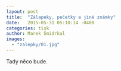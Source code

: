 ```yaml
---
layout: post
title:  "Zálapeky, pečetky a jíné známky"
date:   2015-05-31 05:10:14 -0400
categories: tisk
author: Marek Šmidrkal
images:
  - "zalepky/01.jpg"
---
```

Tady něco bude.
